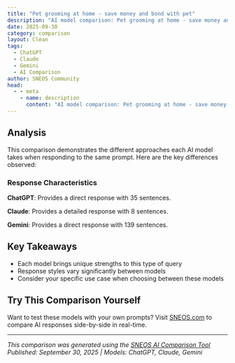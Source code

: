 ```yaml
---
title: "Pet grooming at home - save money and bond with pet"
description: "AI model comparison: Pet grooming at home - save money and bond with pet..."
date: 2025-09-30
category: comparison
layout: Clean
tags:
  - ChatGPT
  - Claude
  - Gemini
  - AI Comparison
author: SNEOS Community
head:
  - - meta
    - name: description
      content: "AI model comparison: Pet grooming at home - save money and bond with pet..."
---
```


<ChatComparison
  title="Pet grooming at home - save money and bond with pet"
  prompt="Pet grooming at home - save money and bond with pet"
  :responses='{
    "ChatGPT": "Absolutely! Grooming your pet at home is a wonderful way to save money and strengthen the bond with your furry friend. Here are some tips and benefits to help you get started:\n\n### Benefits of Grooming Your Pet at Home\n1. **Cost Savings:** Grooming appointments can add up quickly. Doing it yourself can save a significant amount of money.\n2. **Bonding Time:** Regular grooming sessions create trust and a stronger connection between you and your pet.\n3. **Health Monitoring:** Grooming gives you a chance to check for any unusual lumps, bumps, or skin issues early.\n4. **Comfort:** Many pets feel less stressed in their familiar home environment compared to a busy salon.\n\n### Essential Supplies You\u2019ll Need\n- Pet-friendly shampoo and conditioner\n- Brushes and combs appropriate for your pet\u2019s coat type\n- Nail clippers or grinders\n- Ear cleaning solution and cotton balls\n- Towels and a blow dryer (optional, depending on your pet)\n\n### Step-by-Step Guide to Grooming at Home\n\n1. **Brushing:**  \n   Regular brushing removes loose fur, prevents matting, and keeps the coat shiny. For dogs and cats, choose a brush suitable for their fur type (slicker brushes for long hair, bristle brushes for short hair).\n\n2. **Bathing:**  \n   Use lukewarm water and pet-friendly shampoo. Wet your pet thoroughly, lather up, and rinse well. Avoid getting shampoo into their eyes and ears.\n\n3. **Drying:**  \n   Towel dry your pet first. Use a blow dryer on a low, cool setting if your pet tolerates it, or simply let them air dry in a warm room.\n\n4. **Nail Trimming:**  \n   Trim a small portion of the nail tip to avoid cutting the quick (the sensitive part inside the nail). If you\u0027re unsure, ask your vet or groomer to show you how.\n\n5. **Ear Cleaning:**  \n   Use a vet-recommended ear cleaning solution and cotton balls to gently wipe away dirt. Avoid inserting anything deep into the ear canal.\n\n6. **Teeth Brushing:**  \n   Regular brushing with pet-safe toothpaste helps maintain dental health and prevent bad breath.\n\n### Tips for a Positive Grooming Experience\n- Be patient and calm, speaking softly to reassure your pet.\n- Offer treats and praise throughout the process.\n- Keep sessions short initially, gradually increasing time as your pet gets comfortable.\n- If your pet is very anxious or difficult, consider seeking advice from a professional groomer or vet.\n\nGrooming at home can be a satisfying routine that benefits both you and your pet. Enjoy the time together and the health benefits that come with regular care!",
    "Claude": "# Pet Grooming at Home: Save Money and Strengthen Your Bond\n\nGrooming your pet at home is a wonderful way to save money while building a deeper connection with your furry friend. Here\u0027s how to get started safely and effectively.\n\n## **Benefits of Home Grooming**\n\n### Financial Savings\n- Professional grooming can cost $30-100\u002B per session\n- Initial tool investment pays for itself quickly\n- No transportation costs or time\n\n### Bonding Benefits\n- Quality one-on-one time with your pet\n- Builds trust and reduces grooming anxiety\n- Allows you to monitor your pet\u0027s health closely\n\n## **Essential Grooming Tools**\n\n### Basic Kit\n- **Quality brushes/combs** (specific to your pet\u0027s coat type)\n- **Pet nail clippers** (guillotine or scissor type)\n- **Pet-safe shampoo** (never use human products)\n- **Towels** and **non-slip mat**\n- **Cotton balls** for ear cleaning\n- **Toothbrush and pet toothpaste**\n\n### Optional Advanced Tools\n- **Clippers** for fur trimming\n- **Thinning shears**\n- **Blow dryer** (pet-specific)\n\n## **Step-by-Step Grooming Process**\n\n### 1. Preparation\n- Choose a quiet, well-lit area\n- Have treats ready for positive reinforcement\n- Start when your pet is calm and relaxed\n\n### 2. Brushing\n- Begin with gentle strokes\n- Work through mats carefully (don\u0027t pull)\n- Brush in direction of hair growth\n- **Frequency:** Daily for long-haired pets, 2-3x weekly for short-haired\n\n### 3. Bathing\n- Use lukewarm water\n- Wet thoroughly, avoiding eyes and ears\n- Apply shampoo and massage gently\n- Rinse completely (leftover soap causes irritation)\n- **Frequency:** Monthly or when dirty/smelly\n\n### 4. Nail Trimming\n- Trim only the white tips, avoiding the pink \u0022quick\u0022\n- Cut at 45-degree angle\n- If you nick the quick, use styptic powder\n- **Frequency:** Every 2-4 weeks\n\n### 5. Ear Cleaning\n- Use cotton ball with pet ear cleaner\n- Clean only visible areas (never probe deep)\n- Watch for signs of infection (odor, discharge, redness)\n\n### 6. Dental Care\n- Use pet toothpaste (human toothpaste is toxic)\n- Start by letting them taste the paste\n- Gradually introduce brushing motion\n- **Frequency:** 2-3 times weekly\n\n## **Safety Tips**\n\n### Important Don\u0027ts\n- Never use human shampoo, soap, or toothpaste\n- Don\u0027t cut nails too short\n- Avoid getting water in ears during baths\n- Never punish or force grooming\n\n### Warning Signs to Stop\n- Excessive panting or drooling\n- Aggressive behavior\n- Signs of pain or distress\n- Bleeding (seek vet care if severe)\n\n## **When to See a Professional**\n\nConsider professional grooming for:\n- Severe matting\n- Anal gland expression\n- Breed-specific cuts\n- Aggressive or severely anxious pets\n- Health issues you discover\n\n## **Making It Enjoyable**\n\n### Positive Associations\n- Start with short sessions\n- Use high-value treats and praise\n- End on a positive note\n- Be patient and consistent\n\n### Gradual Introduction\n- Let pets sniff and investigate tools first\n- Practice handling paws, ears, and mouth when not grooming\n- Gradually increase session length\n\n## **Breed-Specific Considerations**\n\n### Long-Haired Breeds\n- Require daily brushing\n- May need professional trimming\n- More frequent ear cleaning\n\n### Short-Haired Breeds\n- Less frequent brushing needed\n- Focus more on nail care and dental hygiene\n- Still benefit from regular baths\n\n## **Cost Comparison**\n\n### Professional Grooming\n- $30-100\u002B per session\n- 6-8 sessions yearly = $180-800\u002B\n\n### Home Grooming Setup\n- Initial investment: $50-150\n- Ongoing costs: Shampoo, treats = $20-40 yearly\n- **Total savings: $100-600\u002B annually**\n\nHome grooming takes patience and practice, but the financial savings and stronger bond with your pet make it incredibly",
    "Gemini": "You\u0027re absolutely right! Grooming your pet at home can be a fantastic way to save money and strengthen your bond. Here\u0027s a breakdown of how to get started and be successful:\n\n**I. Assessing Your Pet\u0027s Needs \u0026 Your Abilities**\n\n*   **Pet Type \u0026 Breed:**\n    *   **Dog:**  Breeds with long or thick fur (like Golden Retrievers, Poodles, Shih Tzus) require more frequent and intensive grooming than short-haired breeds (like Dobermans or Beagles).  Consider their coat type (double coat, single coat, wiry, curly, etc.).\n    *   **Cat:**  Long-haired cats (like Persians or Maine Coons) are prone to matting and need regular brushing.  Short-haired cats still benefit from grooming to reduce shedding and hairballs.\n    *   **Other:**  Rabbits, guinea pigs, and other small pets also have grooming needs (nail trims, fur care). Research specific to their species.\n*   **Temperament:**  How does your pet react to being touched, handled, brushed, or having their nails trimmed?  A nervous or resistant pet will require a patient and gentle approach.  Consider desensitization training if needed.\n*   **Health:** Are there any skin conditions, allergies, sensitivities, or mobility issues that might affect the grooming process?  Consult with your veterinarian if you have any concerns.\n*   **Your Skill Level:** Be honest with yourself.  Are you comfortable trimming nails?  Are you willing to invest the time to learn proper brushing techniques?  Start small and gradually add more complex tasks as you gain confidence.\n\n**II. Essential Tools \u0026 Supplies**\n\n*   **Brushes \u0026 Combs:** The right tools are crucial.\n    *   **Slicker Brush:** Great for removing loose fur and minor tangles.  Choose one with rounded tips for comfort.\n    *   **Undercoat Rake:** Essential for double-coated breeds to remove dead undercoat and prevent matting.\n    *   **De-Matting Tool:**  Helps to carefully remove mats.  Use with caution to avoid pulling or cutting the skin.\n    *   **Grooming Comb (Metal):**  Helps to check for remaining tangles and debris after brushing.  Different tooth spacing is available.\n    *   **Rubber Curry Comb/Grooming Mitt:**  Good for short-haired pets to loosen fur and massage the skin.\n*   **Nail Clippers:**\n    *   **Guillotine Clippers:**  Can be tricky; easy to cut the quick if you\u0027re not careful.\n    *   **Scissor-Type Clippers:** Generally easier to control.\n    *   **Nail Grinder (Dremel Tool):**  A safer alternative for many.  Gradually shortens the nail and less likely to cause bleeding if used properly.\n    *   **Styptic Powder:** Essential for stopping bleeding if you accidentally cut the quick.  Have it on hand!\n*   **Shampoo \u0026 Conditioner:**\n    *   **Choose a shampoo specifically formulated for your pet\u0027s species and coat type.**  Avoid human shampoos, as they can be too harsh.\n    *   **Consider a medicated shampoo if your pet has skin issues (consult your vet).**\n    *   **Conditioner can help to detangle and moisturize the coat.**\n*   **Towels:**  Soft, absorbent towels for drying. Microfiber towels are great.\n*   **Grooming Table (Optional):**  Provides a stable and comfortable surface for grooming, especially for larger dogs.\n*   **Hair Dryer (Pet-Specific or Cool Setting Human Dryer):**  Use with caution.  Avoid overheating the skin. A pet-specific dryer is designed to be cooler and quieter.\n*   **Scissors \u0026 Clippers (Optional):**\n    *   **Round-Tipped Scissors:**  For trimming around the face, paws, and sanitary areas.\n    *   **Pet Clippers:**  For full body haircuts.  Requires skill and practice.  Consider starting with a professional groomer to learn the proper techniques.\n*   **Ear Cleaning Solution:**  For cleaning ear wax. Use as directed by your vet.\n*   **Cotton Balls/Pads:** For ear cleaning and cleaning around the eyes.\n*   **Toothbrush \u0026 Pet Toothpaste:**  Dental hygiene is important!  Never use human toothpaste on pets.\n*   **Treats:**  To reward your pet for good behavior during grooming.\n*   **Good Lighting:**  Essential for seeing what you\u0027re doing, especially when trimming nails.\n\n**III. Establishing a Routine \u0026 Best Practices**\n\n*   **Start Young:**  Introduce grooming early in your pet\u0027s life to help them become accustomed to it.\n*   **Positive Reinforcement:**  Use treats, praise, and gentle touch to create a positive association with grooming.\n*   **Short Sessions:**  Keep grooming sessions short and sweet, especially when starting out.  Gradually increase the duration as your pet becomes more comfortable.\n*   **Handle Your Pet Regularly:**  Get your pet used to being touched, handled, and examined all over their body, including their paws, ears, and mouth.\n*   **Brushing Frequency:**  Brush your pet regularly, even if they have short hair.  Daily brushing is ideal for long-haired breeds.\n*   **Bathing Frequency:**  Bathe your pet only when necessary.  Over-bathing can strip the coat of natural oils and dry out the skin.  Once a month is generally sufficient for most dogs. Cats rarely need baths unless they get into something messy.\n*   **Nail Trimming Frequency:**  Trim your pet\u0027s nails every 2-4 weeks, or as needed.  Listen for the click of their nails on hard surfaces.\n*   **Ear Cleaning:**  Clean your pet\u0027s ears regularly to prevent infections.  Check with your vet for the appropriate frequency.\n*   **Sanitary Trims:**  Keep the hair around the anus and genitals trimmed to prevent matting and hygiene issues.\n*   **Ventilation:** If using clippers/dryer, ensure adequate ventilation.\n*   **Safety First:**  Always prioritize your pet\u0027s safety.  If you\u0027re not comfortable performing a task, seek professional help.\n\n**IV. Step-by-Step Guides (Examples - Tailor to Your Pet)**\n\n*   **Brushing:**\n    1.  **Start with a slicker brush to remove loose fur and minor tangles.**\n    2.  **Use an undercoat rake (if applicable) to remove dead undercoat.**\n    3.  **Follow up with a grooming comb to check for any remaining tangles or debris.**\n*   **Bathing:**\n    1.  **Brush your pet thoroughly before bathing to remove mats and loose fur.**\n    2.  **Wet your pet thoroughly with lukewarm water.**\n    3.  **Apply shampoo and lather well, avoiding the eyes and ears.**\n    4.  **Rinse thoroughly until all traces of shampoo are gone.**\n    5.  **Apply conditioner (if desired) and leave on for a few minutes.**\n    6.  **Rinse thoroughly.**\n    7.  **Towel dry your pet as much as possible.**\n    8.  **Use a pet-specific hair dryer (or a human hair dryer on a cool setting) to finish drying.  Keep the dryer moving to avoid overheating.**\n*   **Nail Trimming:**\n    1.  **Hold your pet\u0027s paw firmly.**\n    2.  **Identify the quick (the pink part of the nail that contains blood vessels and nerves).**\n    3.  **Trim the tip of the nail, being careful not to cut the quick.**\n    4.  **If you accidentally cut the quick, apply styptic powder to stop the bleeding.**\n    5.  **Reward your pet with a treat after each nail.**\n*   **Ear Cleaning:**\n    1.  **Apply ear cleaning solution to a cotton ball or pad.**\n    2.  **Gently wipe the inside of the ear, removing any wax or debris.**\n    3.  **Do not insert anything into the ear canal.**\n\n**V. Learning Resources**\n\n*   **Veterinarian:** Your vet is a great resource for advice on grooming your pet.\n*   **Professional Groomer:**  Consider taking a grooming class or watching a professional groomer work to learn proper techniques.\n*   **Online Resources:**  YouTube videos, websites, and forums can provide valuable information and tips.  Search for breed-specific grooming tutorials.\n\n**VI. Tips for Saving Money**\n\n*   **Buy in Bulk:**  Purchase shampoo, conditioner, and other supplies in bulk to save money.\n*   **DIY Grooming Products:**  You can make some grooming products at home, such as a natural flea shampoo.  Research recipes carefully to ensure they are safe for your pet.\n*   **Invest in Quality Tools:**  Quality tools will last longer and make the grooming process easier.\n*   **Preventative Care:**  Regular grooming can help to prevent mats, skin problems, and other health issues, which can save you money on vet bills in the long run.\n\n**VII. The Bonding Aspect**\n\n*   **Quality Time:** Grooming provides dedicated one-on-one time with your pet.\n*   **Physical Contact:**  Brushing, petting, and handling during grooming can strengthen the bond between you and your pet.\n*   **Trust Building:**  By being gentle and patient, you can build trust with your pet and make grooming a positive experience.\n*   **Knowing Your Pet\u0027s Body:** Regular grooming allows you to become very familiar with your pet\u0027s body, helping you to notice any changes or potential health problems early on.\n\n**Important Considerations:**\n\n*   **Consult your veterinarian before starting any new grooming routine, especially if your pet has any health problems.**\n*   **Be patient and gentle.**  It may take time for your pet to become comfortable with grooming.\n*   **Don\u0027t be afraid to ask for help from a professional groomer or your veterinarian.**\n*   **Always supervise your pet during grooming and never leave them unattended.**\n\nBy following these tips, you can successfully groom your pet at home, save money, and strengthen your bond. Good luck!\n"
  }'
  published-date="22:46"
/>

## Analysis

This comparison demonstrates the different approaches each AI model takes when responding to the same prompt. Here are the key differences observed:

### Response Characteristics

**ChatGPT**: Provides a direct response with 35 sentences. 

**Claude**: Provides a detailed response with 8 sentences. 

**Gemini**: Provides a direct response with 139 sentences. 

## Key Takeaways

- Each model brings unique strengths to this type of query
- Response styles vary significantly between models
- Consider your specific use case when choosing between these models

## Try This Comparison Yourself

Want to test these models with your own prompts? Visit [SNEOS.com](https://sneos.com) to compare AI responses side-by-side in real-time.

---

*This comparison was generated using the [SNEOS AI Comparison Tool](https://sneos.com)*
*Published: September 30, 2025 | Models: ChatGPT, Claude, Gemini*
